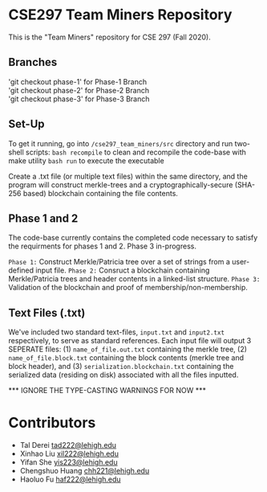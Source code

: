 # CSE297 Team Miners Repository 
This is the "Team Miners" repository for CSE 297 (Fall 2020).

## Branches
'git checkout phase-1' for Phase-1 Branch  
'git checkout phase-2' for Phase-2 Branch  
'git checkout phase-3' for Phase-3 Branch  

## Set-Up
To get it running, go into `/cse297_team_miners/src` directory and run two-shell scripts:
`bash recompile` to clean and recompile the code-base with make utility
`bash run` to execute the executable

Create a .txt file (or multiple text files) within the same directory, and the program will construct
merkle-trees and a cryptographically-secure (SHA-256 based) blockchain containing the file contents.

## Phase 1 and 2
The code-base currently contains the completed code necessary to satisfy the requirments for phases 1
and 2. Phase 3 in-progress. 

`Phase 1:`  Construct Merkle/Patricia tree over a set of strings from a user-defined input file.
`Phase 2:`  Consruct a blockchain containing Merkle/Patricia trees and header contents in a linked-list structure.
`Phase 3: ` Validation of the blockchain and proof of membership/non-membership.

## Text Files (.txt)
We've included two standard text-files, `input.txt` and `input2.txt` respectively, to serve as standard references. 
Each input file will output 3 SEPERATE files: (1) `name_of_file.out.txt` containing the merkle tree, (2) `name_of_file.block.txt`
containing the block contents (merkle tree and block header), and (3) `serialization.blockchain.txt` containing the serialized
data (residing on disk) associated with all the files inputted. 

*** IGNORE THE TYPE-CASTING WARNINGS FOR NOW ***

# Contributors
- Tal Derei <tad222@lehigh.edu>
- Xinhao Liu <xil222@lehigh.edu>
- Yifan She <yis223@lehigh.edu>
- Chengshuo Huang <chh221@lehigh.edu>
- Haoluo Fu <haf222@lehigh.edu>